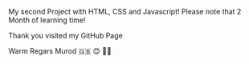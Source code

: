 My second Project
with HTML, CSS and Javascript!
Please note that 2 Month of learning time!

Thank you visited my GitHub Page

Warm Regars Murod 🇬🇧 😊 🧑‍💻
